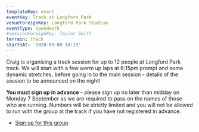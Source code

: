 ```yaml
---
templateKey: event
eventKey: Track at Longford Park
venueForeignKey: Longford Park Stadium
eventType: Speedwork
#sessionForeignKey: Taylor Swift
terrain: Track
startsAt: '2020-09-08 18:15'
---
```

Craig is organising a track session for up to 12 people at Longford Park track. We will start with a few warm up 
laps at 6:15pm prompt and some dynamic stretches, before going in to the main session - details of the session 
to be announced on the night!

**You must sign up in advance** - please sign up no later than midday on Monday 7 September as we are required to 
pass on the names of those who are running. Numbers will be strictly limited and you will not be allowed to run 
with the group at the track if you have not registered in advance.

* [Sign up for this group](https://doodle.com/poll/7xzk9y3kzmk6vsbm)
